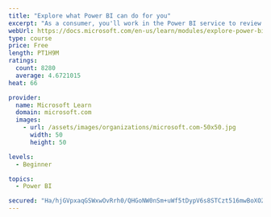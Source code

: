 ```yaml
---
title: "Explore what Power BI can do for you"
excerpt: "As a consumer, you'll work in the Power BI service to review and interact with content that has been shared with you. This module provides the foundational information that you need to work effectively in the Power BI service."
webUrl: https://docs.microsoft.com/en-us/learn/modules/explore-power-bi-service/
type: course
price: Free
length: PT1H9M
ratings:
  count: 8280
  average: 4.6721015
heat: 66

provider:
  name: Microsoft Learn
  domain: microsoft.com
  images:
    - url: /assets/images/organizations/microsoft.com-50x50.jpg
      width: 50
      height: 50

levels:
  - Beginner

topics:
  - Power BI

secured: "Ha/hjGVpxaqGSWxwOvRrh0/QHGoNW0nSm+uWf5tDypV6s8STCzt516mwBoXO20mu1sBHbXGny94lzbc86PqEuz0FFJtrNR+PUSlj9muC8NbVKN4+9X2BzYM5nmeW+ygiszn/0AD+TURyiAShCZx2rG7Vs4mxqJ+OVRGXTUuT6YXwGqP20SOFMwsrSp14xi1vHN+GWcVIzZLGwpAwhbgh52LqhsQhNEOHuc2O8sgwdx236ypHicf2xBZEwnIbzxGfUdSr5/xgXPqiaySCImV+prGwCRSR8Kebsgz9ISOeTJoZIPiredR450Bbhnxad59TDhHojeMlOjqciwTqN29sjBxRqbZ/N4fsDFFvFQFGwqNG9yMIDLlgAeim0DJfBR8irTz7GpuEtyMkopF79Xq4MM0iZVnZJguD8S1cT0ApY+8=;i7QKXjx0d7ZcTbXwbZv/Uw=="
---
```


